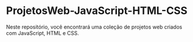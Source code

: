 # ProjetosWeb-JavaScript-HTML-CSS
Neste repositório, você encontrará uma coleção de projetos web criados com JavaScript, HTML e CSS. 
